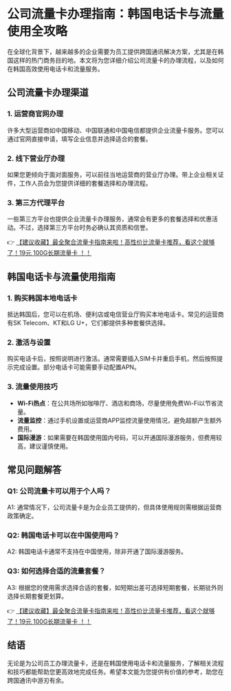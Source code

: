 # 公司流量卡办理指南：韩国电话卡与流量使用全攻略

在全球化背景下，越来越多的企业需要为员工提供跨国通讯解决方案，尤其是在韩国这样的热门商务目的地。本文将为您详细介绍公司流量卡的办理流程，以及如何在韩国高效使用电话卡和流量服务。

## 公司流量卡办理渠道

### 1. 运营商官网办理
许多大型运营商如中国移动、中国联通和中国电信都提供企业流量卡服务。您可以通过官网直接申请，填写企业信息并选择适合的套餐。

### 2. 线下营业厅办理
如果您更倾向于面对面服务，可以前往当地运营商的营业厅办理。带上企业相关证件，工作人员会为您提供详细的套餐选择和办理流程。

### 3. 第三方代理平台
一些第三方平台也提供企业流量卡办理服务，通常会有更多的套餐选择和优惠活动。不过，选择第三方平台时务必确认其资质和信誉。

👉 [【建议收藏】最全聚合流量卡指南来啦！高性价比流量卡推荐，看这个就够了！19元 100G长期流量卡 ！！](https://bit.ly/Liuliangka)

## 韩国电话卡与流量使用指南

### 1. 购买韩国本地电话卡
抵达韩国后，您可以在机场、便利店或电信营业厅购买本地电话卡。常见的运营商有SK Telecom、KT和LG U+，它们都提供多种套餐供选择。

### 2. 激活与设置
购买电话卡后，按照说明进行激活。通常需要插入SIM卡并重启手机，然后按照提示完成设置。部分电话卡可能需要手动配置APN。

### 3. 流量使用技巧
- **Wi-Fi热点**：在公共场所如咖啡厅、酒店和商场，尽量使用免费Wi-Fi以节省流量。
- **流量监控**：通过手机设置或运营商APP监控流量使用情况，避免超额产生额外费用。
- **国际漫游**：如果需要在韩国使用国内号码，可以开通国际漫游服务，但费用较高，建议谨慎使用。

## 常见问题解答

### Q1: 公司流量卡可以用于个人吗？
A1: 通常情况下，公司流量卡是为企业员工提供的，但具体使用规则需根据运营商政策确定。

### Q2: 韩国电话卡可以在中国使用吗？
A2: 韩国电话卡通常不支持在中国使用，除非开通了国际漫游服务。

### Q3: 如何选择合适的流量套餐？
A3: 根据您的使用需求选择合适的套餐，如短期出差可选择短期套餐，长期驻外则选择长期套餐更划算。

👉 [【建议收藏】最全聚合流量卡指南来啦！高性价比流量卡推荐，看这个就够了！19元 100G长期流量卡 ！！](https://bit.ly/Liuliangka)

## 结语

无论是为公司员工办理流量卡，还是在韩国使用电话卡和流量服务，了解相关流程和技巧都能帮助您更高效地完成任务。希望本文能为您提供有价值的参考，助您在跨国通讯中游刃有余。